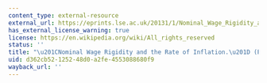 ```yaml
---
content_type: external-resource
external_url: https://eprints.lse.ac.uk/20131/1/Nominal_Wage_Rigidity_and_the_Rate_of_Inflation.pdf
has_external_license_warning: true
license: https://en.wikipedia.org/wiki/All_rights_reserved
status: ''
title: "\u201CNominal Wage Rigidity and the Rate of Inflation.\u201D (PDF)"
uid: d362cb52-1252-48d0-a2fe-4553088680f9
wayback_url: ''
---
```

